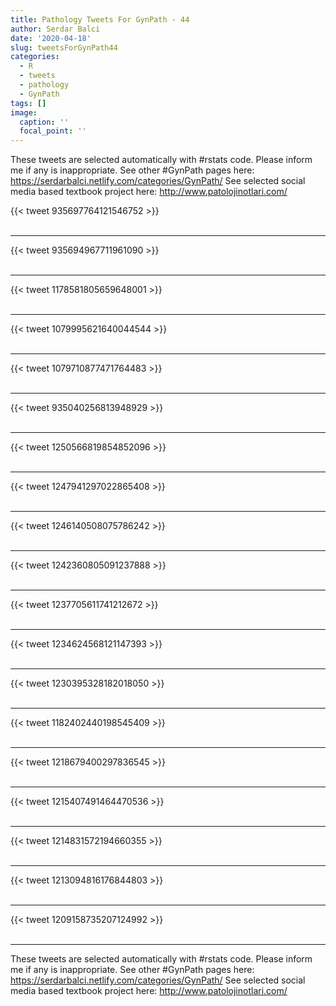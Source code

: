 ```yaml
---
title: Pathology Tweets For GynPath - 44
author: Serdar Balci
date: '2020-04-18'
slug: tweetsForGynPath44
categories:
  - R
  - tweets
  - pathology
  - GynPath
tags: []
image:
  caption: ''
  focal_point: ''
---
```



These tweets are selected automatically with #rstats code. Please inform me if any is inappropriate.
See other #GynPath pages here: https://serdarbalci.netlify.com/categories/GynPath/ 
See selected social media based textbook project here: http://www.patolojinotlari.com/

{{< tweet 935697764121546752 >}}
<br>
<br>
<hr>
{{< tweet 935694967711961090 >}}
<br>
<br>
<hr>
{{< tweet 1178581805659648001 >}}
<br>
<br>
<hr>
{{< tweet 1079995621640044544 >}}
<br>
<br>
<hr>
{{< tweet 1079710877471764483 >}}
<br>
<br>
<hr>
{{< tweet 935040256813948929 >}}
<br>
<br>
<hr>
{{< tweet 1250566819854852096 >}}
<br>
<br>
<hr>
{{< tweet 1247941297022865408 >}}
<br>
<br>
<hr>
{{< tweet 1246140508075786242 >}}
<br>
<br>
<hr>
{{< tweet 1242360805091237888 >}}
<br>
<br>
<hr>
{{< tweet 1237705611741212672 >}}
<br>
<br>
<hr>
{{< tweet 1234624568121147393 >}}
<br>
<br>
<hr>
{{< tweet 1230395328182018050 >}}
<br>
<br>
<hr>
{{< tweet 1182402440198545409 >}}
<br>
<br>
<hr>
{{< tweet 1218679400297836545 >}}
<br>
<br>
<hr>
{{< tweet 1215407491464470536 >}}
<br>
<br>
<hr>
{{< tweet 1214831572194660355 >}}
<br>
<br>
<hr>
{{< tweet 1213094816176844803 >}}
<br>
<br>
<hr>
{{< tweet 1209158735207124992 >}}
<br>
<br>
<hr>


These tweets are selected automatically with #rstats code. Please inform me if any is inappropriate.
See other #GynPath pages here: https://serdarbalci.netlify.com/categories/GynPath/ 
See selected social media based textbook project here: http://www.patolojinotlari.com/
